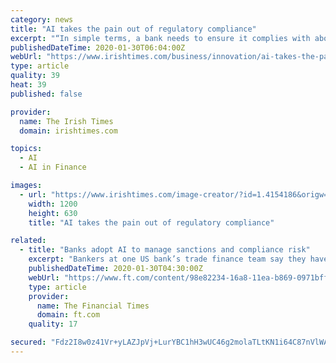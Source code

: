 ```yaml
---
category: news
title: "AI takes the pain out of regulatory compliance"
excerpt: "“In simple terms, a bank needs to ensure it complies with about 15 regulator rule books and regulations such as MIFID II [Markets in Financial Instruments Directive] and GDPR [General Data Protection Regulation] so they don’t get fined,” explains former banker Alex Martin, who spent 20 years working in the fintech industry in ..."
publishedDateTime: 2020-01-30T06:04:00Z
webUrl: "https://www.irishtimes.com/business/innovation/ai-takes-the-pain-out-of-regulatory-compliance-1.4154190"
type: article
quality: 39
heat: 39
published: false

provider:
  name: The Irish Times
  domain: irishtimes.com

topics:
  - AI
  - AI in Finance

images:
  - url: "https://www.irishtimes.com/image-creator/?id=1.4154186&origw=1440"
    width: 1200
    height: 630
    title: "AI takes the pain out of regulatory compliance"

related:
  - title: "Banks adopt AI to manage sanctions and compliance risk"
    excerpt: "Bankers at one US bank’s trade finance team say they have met with regulators to discuss how AI can be used to track the movement of goods, for example, by using technology to highlight red flags such as an auto supplier selling food that could suggest some form of fraud or money laundering. There are some thorny exceptions to this system in ..."
    publishedDateTime: 2020-01-30T04:30:00Z
    webUrl: "https://www.ft.com/content/98e82234-16a8-11ea-b869-0971bffac109"
    type: article
    provider:
      name: The Financial Times
      domain: ft.com
    quality: 17

secured: "Fdz2I8w0z41Vr+yLAZJpVj+LurYBC1hH3wUC46g2molaTLtKN1i64C87nVlWAtEP9xR0BbdwfZv3hxArZ3JdqfIitkx3UiPlEedNdkNdAR/JhM2XT8+V7bsHYo2f91UzIEGtBWbsshgesEw2o0UuaCrL2TI4aAaHqAxdZva/zxLGchFJrVgUqwkdutLXepJubntcd/2Lk4V7BgV92FQcEXnjbPzfhUfro1hEZj4oPz4DbGr/TVcrmZZF2sYPF/2KABYEjtZSlaGtyhJuQVXCXr28OL/AN/0JauzsxUAa/9c8qo2SIHUTNAQ8W1ngUiYyRnjDZCNuT7TCgelvi5npiMSJis/i5qFrlIDE/dr8jRGS5e+5PAGQr9NkObGwg+DwU2laUdPjdgflQ1rlo9QcLe7sfsLpK+J2s8tbuMrCOqoakhznWnseXUKrdOSNLe++u+15XZ68IigjeHWaSxQwHR3rH07anNbUfC0nsKvbnAA=;D62QnPQPdQecrNtsvIGCKw=="
---
```


